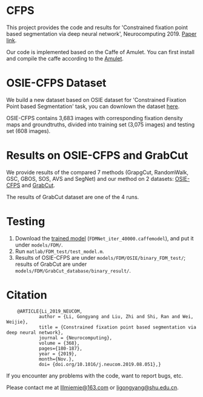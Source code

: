 # CFPS
   This project provides the code and results for 'Constrained fixation point based segmentation via deep neural network', Neurocomputing 2019. [Paper link](https://www.sciencedirect.com/science/article/pii/S0925231219311890).
   
   Our code is implemented based on the Caffe of Amulet. You can first install and compile the caffe according to the [Amulet](https://github.com/Pchank/caffe-sal). 


# OSIE-CFPS Dataset
   We build a new dataset based on OSIE dataset for 'Constrained Fixation Point based Segmentation' task, you can downlown the dataset [here](https://pan.baidu.com/s/18_Cc2NmbUdhYEaLX2dEHCQ&shfl=sharepset).
  
  OSIE-CFPS contains 3,683 images with corresponding fixation density maps and groundtruths, divided into training set (3,075 images) and testing set (608 images).


# Results on OSIE-CFPS and GrabCut
   We provide results of the compared 7 methods (GrapgCut, RandomWalk, GSC, GBOS, SOS, AVS and SegNet) and our method on 2 datasets: [OSIE-CFPS](https://pan.baidu.com/s/1mXofcSOxrTyjOz-Z-nJtZA&shfl=sharepset) and [GrabCut](https://pan.baidu.com/s/1KbzOwaNwSikw7nJuQJuUbg&shfl=sharepset).
   
   The results of GrabCut dataset are one of the 4 runs.

  
# Testing
1. Download the [trained model](https://pan.baidu.com/s/1PJucxmstCjF2Wt7pS9hFmQ&shfl=sharepset) (`FDMNet_iter_40000.caffemodel`), and put it under `models/FDM/`.
2. Run `matlab/FDM_test/test_model.m`.
3. Results of OSIE-CFPS are under `models/FDM/OSIE/binary_FDM_test/`; results of GrabCut are under `models/FDM/GrabCut_database/binary_result/`.


# Citation
        @ARTICLE{Li_2019_NEUCOM,
                author = {Li, Gongyang and Liu, Zhi and Shi, Ran and Wei, Weijie},
                title = {Constrained fixation point based segmentation via deep neural network},
                journal = {Neurocomputing},
                volume = {368},
                pages={180-187},
                year = {2019},
                month={Nov.},
                doi= {doi.org/10.1016/j.neucom.2019.08.051},}


If you encounter any problems with the code, want to report bugs, etc.

Please contact me at lllmiemie@163.com or ligongyang@shu.edu.cn.
